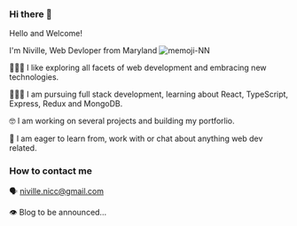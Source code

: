 ### Hi there 👋

Hello and Welcome!

I'm Niville, Web Devloper from Maryland
![memoji-NN](https://user-images.githubusercontent.com/10293989/151212746-dec11443-2e76-4cd0-a873-c41e56c85536.png)

🧑🏽‍💻 I like exploring all facets of web development and embracing new technologies.

🙇🏽‍♂️ I am pursuing full stack development, learning about React, TypeScript, Express, Redux and MongoDB.

🤓 I am working on several projects and building my portforlio.

🤝 I am eager to learn from, work with or chat about anything web dev related.

### How to contact me
 
 🗣 niville.nicc@gmail.com
 
 👁 Blog to be announced...
<!--
**niccsja/niccsja** is a ✨ _special_ ✨ repository because its `README.md` (this file) appears on your GitHub profile.

Here are some ideas to get you started:

- 🔭 I’m currently working on ...
- 🌱 I’m currently learning ...
- 👯 I’m looking to collaborate on ...
- 🤔 I’m looking for help with ...
- 💬 Ask me about ...
- 📫 How to reach me: ...
- 😄 Pronouns: ...
- ⚡ Fun fact: ...
-->

